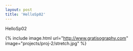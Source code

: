 ```yaml
---
layout: post
title: 'HelloSp02'
---
```


HelloSp02

{% include image.html url="http://www.gratisography.com" image="projects/proj-2/stretch.jpg" %}
